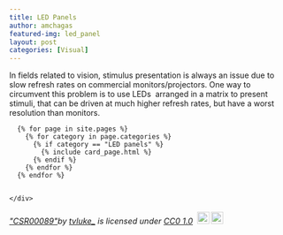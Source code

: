 ```yaml
---
title: LED Panels
author: amchagas
featured-img: led_panel
layout: post
categories: [Visual]
---
```


In fields related to vision, stimulus presentation is always an issue due to slow refresh rates on commercial monitors/projectors. One way to circumvent this problem is to use LEDs  arranged in a matrix to present stimuli, that can be driven at much higher refresh rates, but have a worst resolution than monitors.

<section class="blog">
  <div class="container">
    <div class="post-list" itemscope="" itemtype="http://schema.org/Blog">

      {% for page in site.pages %}
        {% for category in page.categories %}
          {% if category == "LED panels" %}
            {% include card_page.html %}
          {% endif %}
        {% endfor %}
      {% endfor %}


    </div>
  </div>
</section>


<p style="font-size: 0.9rem;font-style: italic;"><a href="https://www.flickr.com/photos/169136682@N02/32666262257">"CSR00089"</a><span>by <a href="https://www.flickr.com/photos/169136682@N02">tvluke_</a></span> is licensed under <a href="https://creativecommons.org/licenses/CC0/1.0/?ref=ccsearch&atype=html" style="margin-right: 5px;">CC0 1.0</a><a href="https://creativecommons.org/licenses/CC0/1.0/?ref=ccsearch&atype=html" target="_blank" rel="noopener noreferrer" style="display: inline-block;white-space: none;opacity: .7;margin-top: 2px;margin-left: 3px;height: 22px !important;"><img style="height: inherit;margin-right: 3px;display: inline-block;" src="https://search.creativecommons.org/static/img/cc_icon.svg" /><img style="height: inherit;margin-right: 3px;display: inline-block;" src="https://search.creativecommons.org/static/img/cc-cc0_icon.svg" /></a></p>
